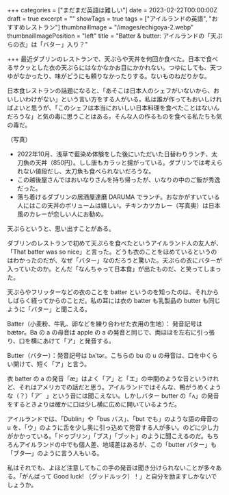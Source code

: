 +++
categories = ["まだまだ英語は難しい"]
date = 2023-02-22T00:00:00Z
draft = true
excerpt = ""
showTags = true
tags = ["アイルランドの英語", "おすすめレストラン"]
thumbnailImage = "/images/echigoya-2.webp"
thumbnailImagePosition = "left"
title = "Batter & butter: アイルランドの「天ぷらの衣」は「バター」入り？"

+++
最近ダブリンのレストランで、天ぷらや天丼を何回か食べた。日本で食べるサクッとした衣の天ぷらにはなかなかお目にかかれない。つゆにしても、天つゆがなかったり、味がどうにも頼りなかったりする。ないものねだりかな。

日本食レストランの話題になると、「あそこは日本人のシェフがいないから、おいしいわけがない」という言い方をする人がいる。私は誰が作ってもおいしければよいと思うが、「このシェフは本当においしい日本料理を食べたことはないんだろうな」と気の毒に思うことはある。そんな人の作るものを食べる私たちも気の毒だ。

（写真）

* 2022年10月、浅草で藍染め体験をした後にいただいた日替わりランチ、太刀魚の天丼（850円）。しし唐もカラッと揚がっている。ダブリンでは考えられない値段だし、太刀魚も食べられないだろうな。
* この越後屋さんではおいなりさんを持ち帰ったが、いなりの中のご飯が秀逸だった。
* 落ち着けるダブリンの居酒屋達磨 DARUMA でランチ。おなかがすいている人にはこの天丼のボリュームは嬉しい。チキンカツカレー（写真奥）は日本風のカレーが恋しい人にお勧め。

天ぷらというと、思い出すことがある。

ダブリンのレストランで初めて天ぷらを食べたというアイルランド人の友人が、「That batter was so nice」と言った。どうも衣のことをほめているというのはわかったのだが、なぜ「バター」なのだろうと驚いた。天ぷらの衣にバターが入っていたのか。とんだ「なんちゃって日本食」が出たものだ、と笑ってしまった。

天ぷらやフリッターなどの衣のことを batter というのを知ったのは、それからしばらく経ってからのことだ。私の耳には衣の batter も乳製品の butter も同じように「バター」と聞こえる。

Batter（小麦粉、牛乳、卵などを練り合わせた衣用の生地）： 発音記号は bǽtər。Ba の a の母音は apple の a の発音と同じで、両ほほを左右に引っ張り、口を横にあけて「ア」と発音する。

Butter（バター）：発音記号は bʌ'tər。こちらの bu の u の母音は、口を中くらい開けて、短く「ア」と言う。

衣 batter の a の発音「æ」はよく「ア」と「エ」の中間のような音というけれど、それはアメリカでの話だと思う。アイルランドではそんな、鴨がうめくような（？）「ア゛」という音には聞こえない。しかしバター butter の「ʌ」の発音をするときよりは確かに口は少し横に広めに開いているようだ。

アイルランドでは、「Dublin」や「bus バス」、「but でも」のような語の母音の u を、「ウ」のように舌を少し奥に引っ込めて発音する人が多い。のどに少し力がかかっている。「ドゥブリン」「ブス」「ブット」のように聞こえるのだ。もちろんアイルランドの中でも個人差、地域差はあるが、この「butter バター」も「ブタ―」のように言う人もいる。

私はそれでも、よほど注意してもこの手の発音は聞き分けられないことが多々ある。「がんばって Good luck! （グッドルック）！」と自分を励ますしかないでしょうか。